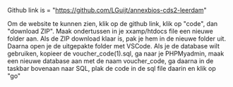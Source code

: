 Github link is = "https://github.com/LGuijt/annexbios-cds2-leerdam"

Om de website te kunnen zien, klik op de github link, klik op "code", dan "download ZIP". Maak ondertussen in je xxamp/htdocs file een nieuwe folder aan. Als de ZIP download klaar is, pak je hem in de nieuwe folder uit. Daarna open je de uitgepakte folder met VSCode. Als je de database wilt gebruiken, kopieer de voucher_code(1).sql, ga naar je PHPMyadmin, maak een nieuwe database aan met de naam voucher_code, ga daarna in de taskbar bovenaan naar SQL, plak de code in de sql file daarin en klik op "go"